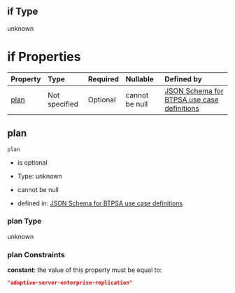 ## if Type

unknown

# if Properties

| Property      | Type          | Required | Nullable       | Defined by                                                                                                                                                                                                                                  |
| :------------ | :------------ | :------- | :------------- | :------------------------------------------------------------------------------------------------------------------------------------------------------------------------------------------------------------------------------------------ |
| [plan](#plan) | Not specified | Optional | cannot be null | [JSON Schema for BTPSA use case definitions](btpsa-usecase-properties-services-items-allof-1-then-allof-40-then-allof-1-if-properties-plan.md "undefined#/properties/services/items/allOf/1/then/allOf/40/then/allOf/1/if/properties/plan") |

## plan



`plan`

*   is optional

*   Type: unknown

*   cannot be null

*   defined in: [JSON Schema for BTPSA use case definitions](btpsa-usecase-properties-services-items-allof-1-then-allof-40-then-allof-1-if-properties-plan.md "undefined#/properties/services/items/allOf/1/then/allOf/40/then/allOf/1/if/properties/plan")

### plan Type

unknown

### plan Constraints

**constant**: the value of this property must be equal to:

```json
"adaptive-server-enterprise-replication"
```

